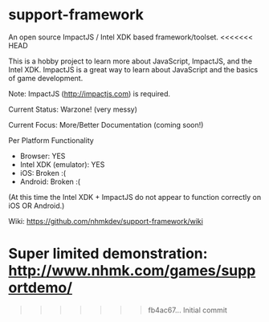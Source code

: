 support-framework
=================

An open source ImpactJS / Intel XDK based framework/toolset.
<<<<<<< HEAD

This is a hobby project to learn more about JavaScript, ImpactJS, and the Intel XDK. ImpactJS is a great way to learn about JavaScript and the basics of game development.

Note: ImpactJS (http://impactjs.com) is required.

Current Status: Warzone! (very messy)

Current Focus: More/Better Documentation (coming soon!)

Per Platform Functionality
* Browser: YES
* Intel XDK (emulator): YES
* iOS: Broken :(
* Android: Broken :(

(At this time the Intel XDK + ImpactJS do not appear to function correctly on iOS OR Android.)

Wiki: https://github.com/nhmkdev/support-framework/wiki

Super limited demonstration: http://www.nhmk.com/games/supportdemo/
=======
>>>>>>> fb4ac67... Initial commit
